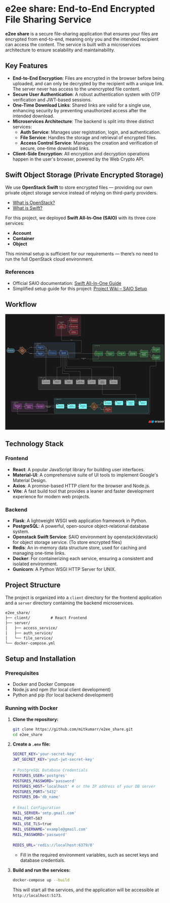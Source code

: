 # e2ee share: End-to-End Encrypted File Sharing Service

**e2ee share** is a secure file-sharing application that ensures your files are encrypted from end-to-end, meaning only you and the intended recipient can access the content. The service is built with a microservices architecture to ensure scalability and maintainability.

## Key Features

  * **End-to-End Encryption**: Files are encrypted in the browser before being uploaded, and can only be decrypted by the recipient with a unique link. The server never has access to the unencrypted file content.
  * **Secure User Authentication**: A robust authentication system with OTP verification and JWT-based sessions.
  * **One-Time Download Links**: Shared links are valid for a single use, enhancing security by preventing unauthorized access after the intended download.
  * **Microservices Architecture**: The backend is split into three distinct services:
      * **Auth Service**: Manages user registration, login, and authentication.
      * **File Service**: Handles the storage and retrieval of encrypted files.
      * **Access Control Service**: Manages the creation and verification of secure, one-time download links.
  * **Client-Side Encryption**: All encryption and decryption operations happen in the user's browser, powered by the Web Crypto API.

## Swift Object Storage (Private Encrypted Storage)

We use **OpenStack Swift** to store encrypted files — providing our own private object storage service instead of relying on third-party providers.

* [What is OpenStack?](https://www.openstack.org/software/)
* [What is Swift?](https://www.openstack.org/software/releases/dalmatian/components/swift)

For this project, we deployed **Swift All-In-One (SAIO)** with its three core services:

* **Account**
* **Container**
* **Object**

This minimal setup is sufficient for our requirements — there’s no need to run the full OpenStack cloud environment.

### References

* Official SAIO documentation: [Swift All-In-One Guide](https://docs.openstack.org/swift/2025.1/development_saio.html)
* Simplified setup guide for this project: [Project Wiki – SAIO Setup](https://github.com/MitkumarR/e2ee_share/wiki/1.-Setup-SAIO-%28Swift-All-in-One%29-in-Ubuntu-VM)


## Workflow

![A screenshot of the application](https://github.com/MitkumarR/e2ee_share/blob/main/diagram-workflow.png)


## Technology Stack

### Frontend

  * **React**: A popular JavaScript library for building user interfaces.
  * **Material-UI**: A comprehensive suite of UI tools to implement Google's Material Design.
  * **Axios**: A promise-based HTTP client for the browser and Node.js.
  * **Vite**: A fast build tool that provides a leaner and faster development experience for modern web projects.

### Backend

  * **Flask**: A lightweight WSGI web application framework in Python.
  * **PostgreSQL**: A powerful, open-source object-relational database system.
  * **Openstack Swift Service**: SAIO environment by openstack(devstack) for object storage service. (To store encrypted files)
  * **Redis**: An in-memory data structure store, used for caching and managing one-time links.
  * **Docker**: For containerizing each service, ensuring a consistent and isolated environment.
  * **Gunicorn**: A Python WSGI HTTP Server for UNIX.
  

## Project Structure

The project is organized into a `client` directory for the frontend application and a `server` directory containing the backend microservices.

```
e2ee_share/
├── client/         # React Frontend
├── server/
│   ├── access_service/
│   ├── auth_service/
│   └── file_service/
└── docker-compose.yml
```

## Setup and Installation

### Prerequisites
 
  * Docker and Docker Compose
  * Node.js and npm (for local client development)
  * Python and pip (for local backend development)

### Running with Docker

1.  **Clone the repository:**
    ```bash
    git clone https://github.com/mitkumarr/e2ee_share.git
    cd e2ee_share
    ```
2.  **Create a `.env` file:**
      
    ```bash
    SECRET_KEY='your-secret-key'
    JWT_SECRET_KEY='yout-jwt-secret-key'

    # PostgreSQL Database Credentials
    POSTGRES_USER='postgres'
    POSTGRES_PASSWORD='password'
    POSTGRES_HOST='localhost' # or the IP address of your DB server
    POSTGRES_PORT='5432'
    POSTGRES_DB='db_name'

    # Email Configuration
    MAIL_SERVER='smtp.gmail.com'
    MAIL_PORT=587
    MAIL_USE_TLS=true
    MAIL_USERNAME='example@gmail.com'
    MAIL_PASSWORD='password'

    REDIS_URL='redis://localhost:6379/0'
    ```
    * Fill in the required environment variables, such as secret keys and database credentials.
3.  **Build and run the services:**
    ```bash
    docker-compose up --build
    ```
    This will start all the services, and the application will be accessible at `http://localhost:5173`.